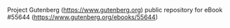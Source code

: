 Project Gutenberg (https://www.gutenberg.org) public repository for
eBook #55644 (https://www.gutenberg.org/ebooks/55644)
